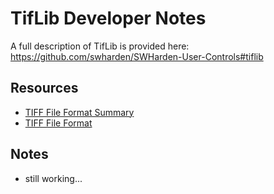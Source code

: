 # TifLib Developer Notes

A full description of TifLib is provided here:
https://github.com/swharden/SWHarden-User-Controls#tiflib

## Resources
* [TIFF File Format Summary](https://www.fileformat.info/format/tiff/egff.htm#TIFF.FO)
* [TIFF File Format](http://www.fileformat.info/format/tiff/corion.htm)

## Notes
* still working...